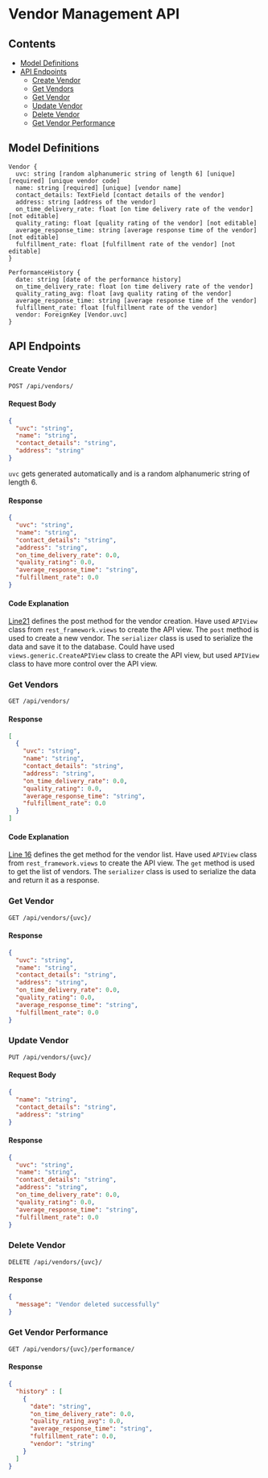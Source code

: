 # Vendor Management API

## Contents

- [Model Definitions](#model-definitions)
- [API Endpoints](#api-endpoints)
  - [Create Vendor](#create-vendor)
  - [Get Vendors](#get-vendors)
  - [Get Vendor](#get-vendor)
  - [Update Vendor](#update-vendor)
  - [Delete Vendor](#delete-vendor)
  - [Get Vendor Performance](#get-vendor-performance)

## Model Definitions

```text
Vendor {
  uvc: string [random alphanumeric string of length 6] [unique] [required] [unique vendor code]
  name: string [required] [unique] [vendor name]
  contact_details: TextField [contact details of the vendor]
  address: string [address of the vendor]
  on_time_delivery_rate: float [on time delivery rate of the vendor] [not editable]
  quality_rating: float [quality rating of the vendor] [not editable]
  average_response_time: string [average response time of the vendor] [not editable]
  fulfillment_rate: float [fulfillment rate of the vendor] [not editable]
}

PerformanceHistory {
  date: string [date of the performance history]
  on_time_delivery_rate: float [on time delivery rate of the vendor]
  quality_rating_avg: float [avg quality rating of the vendor]
  average_response_time: string [average response time of the vendor]
  fulfillment_rate: float [fulfillment rate of the vendor]
  vendor: ForeignKey [Vendor.uvc]
}
```

## API Endpoints

### Create Vendor

```http
POST /api/vendors/
```

#### Request Body

```json
{
  "uvc": "string",
  "name": "string",
  "contact_details": "string",
  "address": "string"
}
```

`uvc` gets generated automatically and is a random alphanumeric string of length 6.

#### Response

```json
{
  "uvc": "string",
  "name": "string",
  "contact_details": "string",
  "address": "string",
  "on_time_delivery_rate": 0.0,
  "quality_rating": 0.0,
  "average_response_time": "string",
  "fulfillment_rate": 0.0
}
```

#### Code Explanation

[Line21](../../vendor/views.py) defines the post method for the vendor creation. Have used `APIView` class from `rest_framework.views` to create the API view. The `post` method is used to create a new vendor. The `serializer` class is used to serialize the data and save it to the database.
Could have used `views.generic.CreateAPIView` class to create the API view, but used `APIView` class to have more control over the API view.

### Get Vendors

```http
GET /api/vendors/
```

#### Response

```json
[
  {
    "uvc": "string",
    "name": "string",
    "contact_details": "string",
    "address": "string",
    "on_time_delivery_rate": 0.0,
    "quality_rating": 0.0,
    "average_response_time": "string",
    "fulfillment_rate": 0.0
  }
]
```

#### Code Explanation

[Line 16](../../vendor/views.py) defines the get method for the vendor list. Have used `APIView` class from `rest_framework.views` to create the API view. The `get` method is used to get the list of vendors. The `serializer` class is used to serialize the data and return it as a response.

### Get Vendor

```http
GET /api/vendors/{uvc}/
```

#### Response

```json
{
  "uvc": "string",
  "name": "string",
  "contact_details": "string",
  "address": "string",
  "on_time_delivery_rate": 0.0,
  "quality_rating": 0.0,
  "average_response_time": "string",
  "fulfillment_rate": 0.0
}
```

### Update Vendor

```http
PUT /api/vendors/{uvc}/
```

#### Request Body

```json
{
  "name": "string",
  "contact_details": "string",
  "address": "string"
}
```

#### Response

```json
{
  "uvc": "string",
  "name": "string",
  "contact_details": "string",
  "address": "string",
  "on_time_delivery_rate": 0.0,
  "quality_rating": 0.0,
  "average_response_time": "string",
  "fulfillment_rate": 0.0
}
```

### Delete Vendor

```http
DELETE /api/vendors/{uvc}/
```

#### Response

```json
{
  "message": "Vendor deleted successfully"
}
```

### Get Vendor Performance

```http
GET /api/vendors/{uvc}/performance/
```

#### Response

```json
{
  "history" : [
    {
      "date": "string",
      "on_time_delivery_rate": 0.0,
      "quality_rating_avg": 0.0,
      "average_response_time": "string",
      "fulfillment_rate": 0.0,
      "vendor": "string"
    }
  ]
}
```